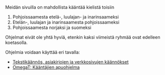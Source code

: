 Meidän sivuilla on mahdollista kääntää kielistä toisiin

1.  Pohjoissaamesta etelä-, luulajan- ja inarinsaameksi
2.  Etelän-, luulajan ja inarinsaamesta pohjoissaameksi
3.  Pohjoissaamesta norjaksi ja suomeksi

Ohjelmat eivät ole yhtä hyviä, etenkin kaksi viimeistä ryhmää ovat
edelleen koetasolla.

Ohjelmia voidaan käyttää eri tavalla:

- [Tekstikäännös, asiakirjojen ja verkkosivujen
  käännökset](http://gtweb.uit.no/jorgal/index.fin.html)
- [OmegaT: Kääntäjien apuohjelma](omegat.fin.html)
